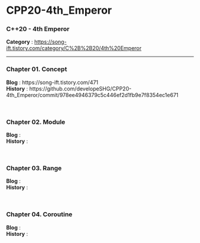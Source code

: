 # CPP20-4th_Emperor
<h3>C++20 - 4th Emperor</h3>

<b>Category</b> : https://song-ift.tistory.com/category/C%2B%2B20/4th%20Emperor

<hr size="5">

<h3>Chapter 01. Concept</h3>
<b>Blog</b> : https://song-ift.tistory.com/471
<br><b>History</b> : https://github.com/developeSHG/CPP20-4th_Emperor/commit/978ee4946379c5c446ef2d1fb9e7f8354ec1e671

<br><h3>Chapter 02. Module</h3>
<b>Blog</b> :
<br><b>History</b> : 

<br><h3>Chapter 03. Range</h3>
<b>Blog</b> :
<br><b>History</b> : 

<br><h3>Chapter 04. Coroutine</h3>
<b>Blog</b> :
<br><b>History</b> : 
